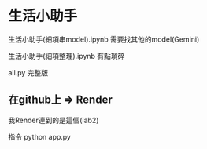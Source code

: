 # 生活小助手

生活小助手(細項串model).ipynb  需要找其他的model(Gemini)

生活小助手(細項整理).ipynb  有點瑣碎

all.py 完整版

## 在github上 => Render 
我Render連到的是這個(lab2)

指令   python app.py
